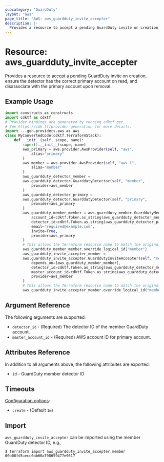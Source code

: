 ```yaml
---
subcategory: "GuardDuty"
layout: "aws"
page_title: "AWS: aws_guardduty_invite_accepter"
description: |-
  Provides a resource to accept a pending GuardDuty invite on creation, ensure the detector has the correct primary account on read, and disassociate with the primary account upon removal.
---
```


# Resource: aws_guardduty_invite_accepter

Provides a resource to accept a pending GuardDuty invite on creation, ensure the detector has the correct primary account on read, and disassociate with the primary account upon removal.

## Example Usage

```python
import constructs as constructs
import cdktf as cdktf
# Provider bindings are generated by running cdktf get.
# See https://cdk.tf/provider-generation for more details.
import ...gen.providers.aws as aws
class MyConvertedCode(cdktf.TerraformStack):
    def __init__(self, scope, name):
        super().__init__(scope, name)
        aws_primary = aws.provider.AwsProvider(self, "aws",
            alias="primary"
        )
        aws_member = aws.provider.AwsProvider(self, "aws_1",
            alias="member"
        )
        aws_guardduty_detector_member =
        aws.guardduty_detector.GuarddutyDetector(self, "member",
            provider=aws_member
        )
        aws_guardduty_detector_primary =
        aws.guardduty_detector.GuarddutyDetector(self, "primary",
            provider=aws_primary
        )
        aws_guardduty_member_member = aws.guardduty_member.GuarddutyMember(self, "member_4",
            account_id=cdktf.Token.as_string(aws_guardduty_detector_member.account_id),
            detector_id=cdktf.Token.as_string(aws_guardduty_detector_primary.id),
            email="required@example.com",
            invite=True,
            provider=aws_primary
        )
        # This allows the Terraform resource name to match the original name. You can remove the call if you don't need them to match.
        aws_guardduty_member_member.override_logical_id("member")
        aws_guardduty_invite_accepter_member =
        aws.guardduty_invite_accepter.GuarddutyInviteAccepter(self, "member_5",
            depends_on=[aws_guardduty_member_member],
            detector_id=cdktf.Token.as_string(aws_guardduty_detector_member.id),
            master_account_id=cdktf.Token.as_string(aws_guardduty_detector_primary.account_id),
            provider=aws_member
        )
        # This allows the Terraform resource name to match the original name. You can remove the call if you don't need them to match.
        aws_guardduty_invite_accepter_member.override_logical_id("member")
```

## Argument Reference

The following arguments are supported:

* `detector_id` - (Required) The detector ID of the member GuardDuty account.
* `master_account_id` - (Required) AWS account ID for primary account.

## Attributes Reference

In addition to all arguments above, the following attributes are exported:

* `id` - GuardDuty member detector ID

## Timeouts

[Configuration options](https://developer.hashicorp.com/terraform/language/resources/syntax#operation-timeouts):

- `create` - (Default `1m`)

## Import

`aws_guardduty_invite_accepter` can be imported using the member GuardDuty detector ID, e.g.,

```
$ terraform import aws_guardduty_invite_accepter.member 00b00fd5aecc0ab60a708659477e9617
```

<!-- cache-key: cdktf-0.17.0-pre.15 input-fd54c4e8a06060b71e65b60b3b090c6fbb85c476c0009a793a2577a33af66292 -->